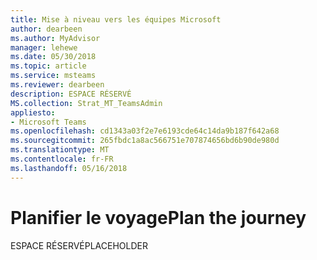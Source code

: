 ```yaml
---
title: Mise à niveau vers les équipes Microsoft
author: dearbeen
ms.author: MyAdvisor
manager: lehewe
ms.date: 05/30/2018
ms.topic: article
ms.service: msteams
ms.reviewer: dearbeen
description: ESPACE RÉSERVÉ
MS.collection: Strat_MT_TeamsAdmin
appliesto:
- Microsoft Teams
ms.openlocfilehash: cd1343a03f2e7e6193cde64c14da9b187f642a68
ms.sourcegitcommit: 265fbdc1a8ac566751e707874656bd6b90de980d
ms.translationtype: MT
ms.contentlocale: fr-FR
ms.lasthandoff: 05/16/2018
---
```

# <a name="plan-the-journey"></a><span data-ttu-id="36ead-103">Planifier le voyage</span><span class="sxs-lookup"><span data-stu-id="36ead-103">Plan the journey</span></span>

<span data-ttu-id="36ead-104">ESPACE RÉSERVÉ</span><span class="sxs-lookup"><span data-stu-id="36ead-104">PLACEHOLDER</span></span>